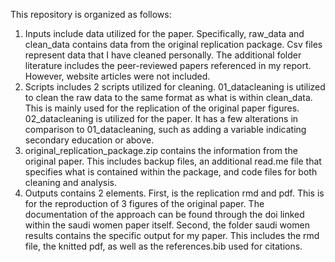 This repository is organized as follows:
1. Inputs include data utilized for the paper. Specifically, raw_data and clean_data contains data from the original replication package. Csv files represent data that I have cleaned personally. The additional folder literature includes the peer-reviewed papers referenced in my report. However, website articles were not included. 
2. Scripts includes 2 scripts utilized for cleaning. 01_datacleaning is utilized to clean the raw data to the same format as what is within clean_data. This is mainly used for the replication of the original paper figures. 02_datacleaning is utilized for the paper. It has a few alterations in comparison to 01_datacleaning, such as adding a variable indicating secondary education or above. 
3. original_replication_package.zip contains the information from the original paper. This includes backup files, an additional read.me file that specifies what is contained within the package, and code files for both cleaning and analysis. 
4. Outputs contains 2 elements. First, is the replication rmd and pdf. This is for the reproduction of 3 figures of the original paper. The documentation of the approach can be found through the doi linked within the saudi women paper itself. Second, the folder saudi women results contains the specific output for my paper. This includes the rmd file, the knitted pdf, as well as the references.bib used for citations. 
